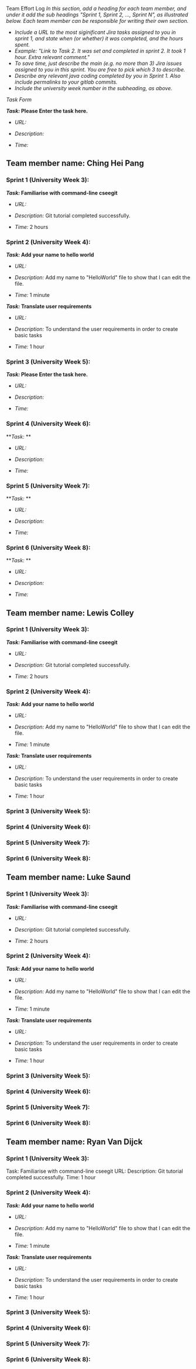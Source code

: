 Team Effort Log
*In this section, add a heading for each team member, and under it add the sub headings "Sprint 1, Sprint 2, ..., Sprint N", as illustrated below.  Each team member can be responsible for writing their own section.*
* *Include a URL to the most siginificant Jira tasks assigned to you in sprint 1, and state when (or whether) it was completed, and the hours spent.*
* *Example: "Link to Task 2.  It was set and completed in sprint 2.  It took 1 hour.  Extra relevant comment."*
* *To save time, just describe the main (e.g. no more than 3) Jira issues assigned to you in this sprint. You are free to pick which 3 to describe.*
* *Describe any relevant java coding completed by you in Sprint 1.  Also include permalinks to your gitlab commits.*
* *Include the university week number in the subheading, as above.*

*Task Form*

***Task:* Please Enter the task here.** 

* *URL:*

* *Description:*  

* *Time:* 

## Team member name: Ching Hei Pang  

###  Sprint 1 (University Week 3):

***Task:* Familiarise with command-line cseegit** 

* *URL:*

* *Description:* Git tutorial completed successfully. 

* *Time:* 2 hours

###  Sprint 2 (University Week 4):


***Task:* Add your name to hello world**

*  *URL:*

*  *Description:*  Add my name to "HelloWorld" file to show that I can edit the file.

*  *Time:* 1 minute

***Task:* Translate user requirements**

*  *URL:*

*  *Description:*  To understand the user requirements in order to create basic tasks

*  *Time:* 1 hour 

###  Sprint 3 (University Week 5):
***Task:* Please Enter the task here.** 

* *URL:*

* *Description:*  

* *Time:* 

###  Sprint 4 (University Week 6):

***Task:* ** 

* *URL:*

* *Description:*  

* *Time:* 

###  Sprint 5 (University Week 7):
***Task:* ** 

* *URL:*

* *Description:*  

* *Time:* 

###  Sprint 6 (University Week 8):
***Task:* ** 

* *URL:*

* *Description:* 

* *Time:* 

## Team member name:  Lewis Colley

###  Sprint 1 (University Week 3):

***Task:* Familiarise with command-line cseegit** 

* *URL:*

* *Description:* Git tutorial completed successfully. 

* *Time:* 2 hours

###  Sprint 2 (University Week 4):

***Task:* Add your name to hello world**

*  *URL:*

*  *Description:*  Add my name to "HelloWorld" file to show that I can edit the file.

*  *Time:* 1 minute

***Task:* Translate user requirements**

*  *URL:*

*  *Description:*  To understand the user requirements in order to create basic tasks

*  *Time:* 1 hour 

###  Sprint 3 (University Week 5):

###  Sprint 4 (University Week 6):

###  Sprint 5 (University Week 7):

###  Sprint 6 (University Week 8):



## Team member name:  Luke Saund

###  Sprint 1 (University Week 3):

***Task:* Familiarise with command-line cseegit** 

* *URL:*

* *Description:* Git tutorial completed successfully. 

* *Time:* 2 hours

###  Sprint 2 (University Week 4):

***Task:* Add your name to hello world**

*  *URL:*

*  *Description:*  Add my name to "HelloWorld" file to show that I can edit the file.

*  *Time:* 1 minute

***Task:* Translate user requirements**

*  *URL:*

*  *Description:*  To understand the user requirements in order to create basic tasks

*  *Time:* 1 hour 

###  Sprint 3 (University Week 5):

###  Sprint 4 (University Week 6):

###  Sprint 5 (University Week 7):

###  Sprint 6 (University Week 8):



## Team member name:  Ryan Van Dijck

###  Sprint 1 (University Week 3):

Task: Familiarise with command-line cseegit
URL:
Description: Git tutorial completed successfully. 
Time: 1 hour

###  Sprint 2 (University Week 4):

***Task:* Add your name to hello world**

*  *URL:*

*  *Description:*  Add my name to "HelloWorld" file to show that I can edit the file.

*  *Time:* 1 minute

***Task:* Translate user requirements**

*  *URL:*

*  *Description:*  To understand the user requirements in order to create basic tasks

*  *Time:* 1 hour 

###  Sprint 3 (University Week 5):
###  Sprint 4 (University Week 6):
###  Sprint 5 (University Week 7):
###  Sprint 6 (University Week 8):
